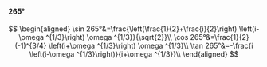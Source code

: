 #### 265°

$$
\begin{aligned}
\sin 265°&=\frac{\left(\frac{1}{2}+\frac{i}{2}\right) \left(i-\omega ^{1/3}\right) \omega ^{1/3}}{\sqrt{2}}\\
\cos 265°&=\frac{1}{2} (-1)^{3/4} \left(i+\omega ^{1/3}\right) \omega ^{1/3}\\
\tan 265°&=-\frac{i \left(i-\omega ^{1/3}\right)}{i+\omega ^{1/3}}\\
\end{aligned}
$$

